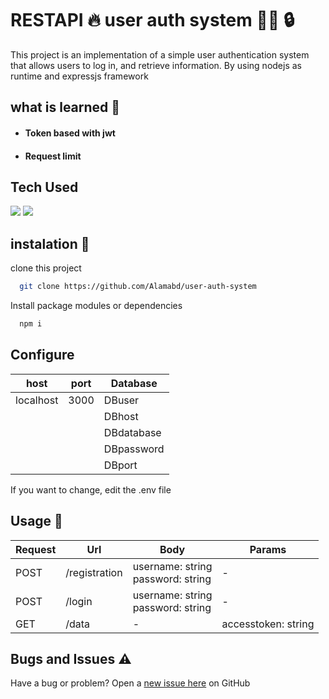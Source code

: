 # RESTAPI 🔥 user auth system 🧑‍🦰 🔒

This project is an implementation of a simple user authentication system that allows users to log in, and retrieve information. By using nodejs as runtime and expressjs framework

## what is learned :book: 

- #### Token based with jwt
- #### Request limit


## Tech Used

<image src="https://img.shields.io/badge/node.js-6DA55F?style=for-the-badge&logo=node.js&logoColor=white" />
<image src="https://img.shields.io/badge/JavaScript-323330?style=for-the-badge&logo=javascript&logoColor=F7DF1E" />

## instalation 🚀

clone this project
``` bash
  git clone https://github.com/Alamabd/user-auth-system
```

Install package modules or dependencies
```bash
  npm i
```

## Configure
| host      | port   | Database|
|-----------|--------|---------|
| localhost | 3000   | DBuser|
|||DBhost|
|||DBdatabase|
|||DBpassword|
|||DBport|

If you want to change, edit the .env file

## Usage 📝

| Request| Url| Body | Params |
|---|---|---|---|
| POST | /registration | username: string <br/> password: string | - |
| POST | /login | username: string <br/> password: string | - |
| GET | /data | - | accesstoken: string |


## Bugs and Issues ⚠️

Have a bug or problem? Open a [new issue here](https://github.com/Alamabd/user-auth-system/issues) on GitHub
